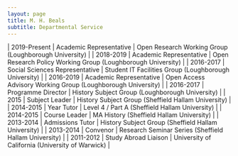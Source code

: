 ```yaml
---
layout: page
title: M. H. Beals
subtitle: Departmental Service
---
```


| 2019-Present | Academic Representative        | Open Research Working Group (Loughborough University)        |
| 2018-2019    | Academic Representative        | Open Research Policy Working Group (Loughborough University) |
| 2016-2017    | Social Sciences Representative | Student IT Facilities Group (Loughborough University)        |
| 2016-2019    | Academic Representative        | Open Access Advisory Working Group (Loughborough University) |
| 2016-2017    | Programme Director             | History Subject Group (Loughborough University)              |
| 2015         | Subject Leader                 | History Subject Group (Sheffield Hallam University)          |
| 2014-2015    | Year Tutor                     | Level 4 / Part A (Sheffield Hallam University)               |
| 2014-2015    | Course Leader                  | MA History (Sheffield Hallam University)                     |
| 2013-2014    | Admissions Tutor               | History Subject Group (Sheffield Hallam University)          |
| 2013-2014    | Convenor                       | Research Seminar Series (Sheffield Hallam University)        |
| 2011-2012    | Study Abroad Liaison           | University of California (University of Warwick)                |
